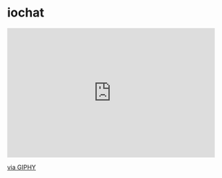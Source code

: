 # iochat
<iframe src="https://giphy.com/embed/fxeuRt4aT19qaFEEyx" width="480" height="300" frameBorder="0" class="giphy-embed" allowFullScreen></iframe><p><a href="https://giphy.com/gifs/fxeuRt4aT19qaFEEyx">via GIPHY</a></p>
